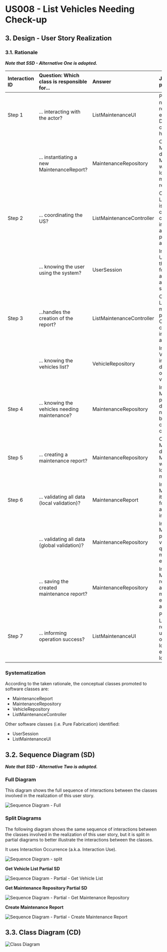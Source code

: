 # US008 - List Vehicles Needing Check-up

## 3. Design - User Story Realization 

### 3.1. Rationale

_**Note that SSD - Alternative One is adopted.**_

| Interaction ID | Question: Which class is responsible for...   | Answer                    | Justification (with patterns)                                                                                                                                                          |
|:---------------|:----------------------------------------------|:--------------------------|:---------------------------------------------------------------------------------------------------------------------------------------------------------------------------------------|
| Step 1         | ... interacting with the actor?               | ListMaintenanceUI         | Pure Fabrication: There is no need to assign this responsibility to any existing class in the Domain Model. The UI class is a utility class for handling user interaction.             |
|                | ... instantiating a new MaintenanceReport?    | MaintenanceRepository     | Creator: MaintenanceReport is directly created by the MaintenanceRepository, which encapsulates the logic for creating and managing maintenance reports.                               |
| Step 2         | ... coordinating the US?                      | ListMaintenanceController | Controller: ListMaintenanceController is responsible for coordinating and controlling the flow of interaction between UI and domain classes, promoting low coupling and high cohesion. |
|                | ... knowing the user using the system?        | UserSession               | Information Expert: UserSession possesses the necessary information for managing user authentication and authorization, ensuring secure system access.                                 |
| Step 3         | ...handles the creation of the report?        | ListMaintenanceController | Controller: ListMaintenanceController manages the creation process, applying the Controller pattern by coordinating the interaction between UI and domain classes.                     |
|                | ... knowing the vehicles list?                | VehicleRepository         | Information Expert: VehicleRepository holds information about vehicle data, facilitating operations related to vehicle management.                                                     |
| Step 4         | ... knowing the vehicles needing maintenance? | MaintenanceRepository     | Information Expert: MaintenanceRepository possesses the logic for determining vehicles needing maintenance, based on predefined criteria, promoting high cohesion.                     |
| Step 5         | ... creating a maintenance report?            | MaintenanceRepository     | Creator: MaintenanceReport is directly created by MaintenanceRepository, which encapsulates the logic for managing maintenance reports.                                                |
| Step 6         | ... validating all data (local validation)?   | MaintenanceReport         | Information Expert: MaintenanceReport owns its data and is responsible for local validation of its attributes, ensuring data integrity and consistency.                                | 
|                | ... validating all data (global validation)?  | MaintenanceRepository     | Information Expert: MaintenanceRepository performs global validation, often involving querying data from multiple sources to ensure data consistency.                                  | 
|                | ... saving the created maintenance report?    | MaintenanceRepository     | Information Expert:: MaintenanceRepository is responsible for persisting and managing maintenance reports, ensuring data persistence and integrity.                                    | 
| Step 7         | ... informing operation success?              | ListMaintenanceUI         | Pure Fabrication: ListMaintenanceUI is responsible for informing users about the success of operations, promoting low coupling by encapsulating UI-related logic.                      | 

### Systematization ##

According to the taken rationale, the conceptual classes promoted to software classes are: 

* MaintenanceReport
* MaintenanceRepository
* VehicleRepository
* ListMaintenanceController

Other software classes (i.e. Pure Fabrication) identified: 

* UserSession
* ListMaintenanceUI  


## 3.2. Sequence Diagram (SD)

_**Note that SSD - Alternative Two is adopted.**_

### Full Diagram

This diagram shows the full sequence of interactions between the classes involved in the realization of this user story.

![Sequence Diagram - Full](svg/us008-sequence-diagram-full.svg)

### Split Diagrams

The following diagram shows the same sequence of interactions between the classes involved in the realization of this user story, but it is split in partial diagrams to better illustrate the interactions between the classes.

It uses Interaction Occurrence (a.k.a. Interaction Use).

![Sequence Diagram - split](svg/us008-sequence-diagram-split.svg)

**Get Vehicle List Partial SD**

![Sequence Diagram - Partial - Get Vehicle List](svg/us008-sequence-diagram-partial-get-vehicle-list.svg)

**Get Maintenance Repository Partial SD**

![Sequence Diagram - Partial - Get Maintenance Repository](svg/us008-sequence-diagram-partial-get-maintenance-repository.svg)

**Create Maintenance Report**

![Sequence Diagram - Partial - Create Maintenance Report](svg/us008-sequence-diagram-partial-create-maintenance-report.svg)



## 3.3. Class Diagram (CD)

![Class Diagram](svg/us008-class-diagram.svg)